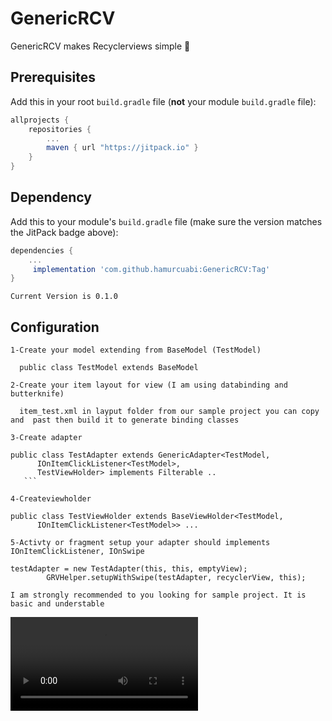 # GenericRCV 
					
GenericRCV makes Recyclerviews simple :bicyclist:

## Prerequisites

Add this in your root `build.gradle` file (**not** your module `build.gradle` file):

```gradle
allprojects {
	repositories {
		...
		maven { url "https://jitpack.io" }
	}
}
```

## Dependency

Add this to your module's `build.gradle` file (make sure the version matches the JitPack badge above):

```gradle
dependencies {
	...
	 implementation 'com.github.hamurcuabi:GenericRCV:Tag'
}
```

```
Current Version is 0.1.0
```

## Configuration
```
1-Create your model extending from BaseModel (TestModel)

  public class TestModel extends BaseModel 
```
```
2-Create your item layout for view (I am using databinding and butterknife)

  item_test.xml in layput folder from our sample project you can copy and  past then build it to generate binding classes
  ```
  
  ```
3-Create adapter

public class TestAdapter extends GenericAdapter<TestModel,
        IOnItemClickListener<TestModel>,
        TestViewHolder> implements Filterable ..
     ```
 
4-Createviewholder   

public class TestViewHolder extends BaseViewHolder<TestModel,
        IOnItemClickListener<TestModel>> ...
```
```
5-Activty or fragment setup your adapter should implements IOnItemClickListener, IOnSwipe

testAdapter = new TestAdapter(this, this, emptyView);
        GRVHelper.setupWithSwipe(testAdapter, recyclerView, this);
```
 
 ```
 I am strongly recommended to you looking for sample project. It is basic and understable   
  ```
  
  ![Alt Text](https://media.giphy.com/media/f5uoUMtt3znuc7PHQ9/source.mp4)

